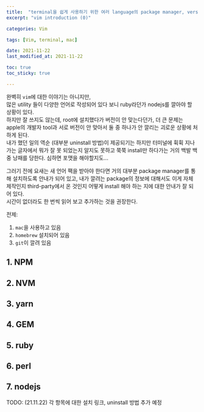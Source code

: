```yaml
---
title:  "terminal을 쉽게 사용하기 위한 여러 language의 package manager, version manager"
excerpt: "vim introduction (0)"

categories: Vim

tags: [Vim, terminal, mac]

date: 2021-11-22
last_modified_at: 2021-11-22

toc: true
toc_sticky: true

---
```


완벽히 `vim`에 대한 이야기는 아니지만,  
많은 utility 들이 다양한 언어로 작성되어 있다 보니 ruby라던가 nodejs를 깔아야 할 상황이 있다.  
하지만 잘 쓰지도 않는데, root에 설치했다가 버전이 안 맞는다던가, 더 큰 문제는 apple의 개발자 tool과 서로 버전이 안 맞아서 둘 중 하나가 안 깔리는 괴로운 상황에 처하게 된다.  
내가 했던 일의 역순 (대부분 uninstall 방법)이 제공되기는 하지만 터미널에 휙휙 지나가는 글자에서 뭐가 잘 못 되었는지 알지도 못하고 쭉쭉 install만 하다가는 거의 백발 백중 낭패를 당한다. 심하면 포맷을 해야할지도...

그러기 전에 요새는 새 언어 팩을 받아야 한다면 거의 대부분 package manager를 통해 설치하도록 안내가 되어 있고, 내가 깔려는 package의 정보에 대해서도 이게 자체 제작인지 third-party에서 온 것인지 어떻게 install 해야 하는 지에 대한 안내가 잘 되어 있다.  
시간이 없더라도 한 번씩 읽어 보고 추가하는 것을 권장한다.  

전제:

1. `mac`을 사용하고 있음
2. `homebrew` 설치되어 있음
3. `git`이 깔려 있음

## 1. NPM

## 2. NVM

## 3. yarn

## 4. GEM

## 5. ruby

## 6. perl

## 7. nodejs

TODO: (21.11.22) 각 항목에 대한 설치 링크, uninstall 방법 추가 예정  
